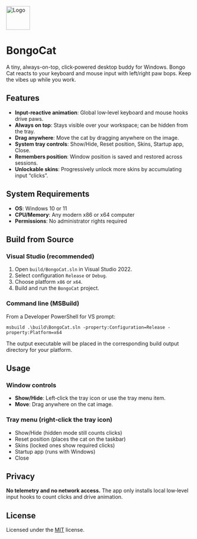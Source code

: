 <img src="https://raw.githubusercontent.com/TheGreatDemetrius/BongoCat/refs/heads/main/img/icon.ico" width="64" alt="Logo">

# BongoCat

A tiny, always-on-top, click‑powered desktop buddy for Windows. Bongo Cat reacts to your keyboard and mouse input with left/right paw bops. Keep the vibes up while you work.

## Features
- **Input‑reactive animation**: Global low‑level keyboard and mouse hooks drive paws.
- **Always on top**: Stays visible over your workspace; can be hidden from the tray.
- **Drag anywhere**: Move the cat by dragging anywhere on the image.
- **System tray controls**: Show/Hide, Reset position, Skins, Startup app, Close.
- **Remembers position**: Window position is saved and restored across sessions.
- **Unlockable skins**: Progressively unlock more skins by accumulating input “clicks”.

## System Requirements
- **OS**: Windows 10 or 11
- **CPU/Memory**: Any modern x86 or x64 computer
- **Permissions**: No administrator rights required

## Build from Source
### Visual Studio (recommended)
1. Open `build/BongoCat.sln` in Visual Studio 2022.
2. Select configuration `Release` or `Debug`.
3. Choose platform `x86` or `x64`.
4. Build and run the `BongoCat` project.

### Command line (MSBuild)
From a Developer PowerShell for VS prompt:

```
msbuild .\build\BongoCat.sln -property:Configuration=Release -property:Platform=x64
```

The output executable will be placed in the corresponding build output directory for your platform.

## Usage
### Window controls
- **Show/Hide**: Left‑click the tray icon or use the tray menu item.
- **Move**: Drag anywhere on the cat image.

### Tray menu (right‑click the tray icon)
- Show/Hide (hidden mode still counts clicks)
- Reset position (places the cat on the taskbar)
- Skins (locked ones show required clicks)
- Startup app (runs with Windows)
- Close

## Privacy
**No telemetry and no network access.** The app only installs local low‑level input hooks to count clicks and drive animation.

## License
Licensed under the [MIT](./LICENSE) license.
